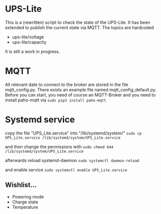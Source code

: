 # UPS-Lite

This is a (rewritten) script to check the state of the UPS-Lite. It has been extended to publish the current state via MQTT. The topics are hardcoded
- ups-lite/voltage
- ups-lite/capacity

It is still a work in progress.

# MQTT
All relevant date to connect to the broker are stored in the file mqtt_config.py. There exists an example file named mqtt_config_default.py. Before you can start, you need of course an MQTT-Broker and you need to install paho-mqtt via `sudo pip3 install paho-mqtt`

# Systemd service
copy the file "UPS_Lite.service" into "/lib/systemd/system/"
`sudo cp UPS_Lite.service /lib/systemd/system/UPS_Lite.service`

and then change the permissions with
`sudo chmod 644 /lib/systemd/system/UPS_Lite.service`

afterwards reload systemd-daemon
`sudo systemctl daemon-reload`

and enable service
`sudo systemctl enable UPS_Lite.service`

## Wishlist... 
- Powering mode
- Charge state
- Temperature